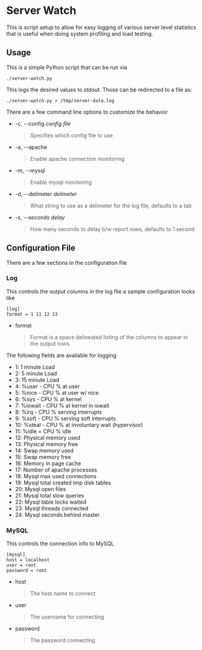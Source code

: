 Server Watch
============

This is script setup to allow for easy logging of various server level statistics that
is useful when doing system profiling and load testing.

Usage
-----

This is a simple Python script that can be run via 

    ./server-watch.py
    
This logs the desired values to stdout. Those can be redirected to a file as:

    ./server-watch.py > /tmp/server-data.log
    
There are a few command line options to customize the behavior

* -c, --config _config file_

    > Specifies which config file to use

* -a, --apache

    > Enable apache connection monitoring

* -m, --mysql

    > Enable mysql monitoring

* -d, --delimeter _delimeter_

    > What string to use as a delimeter for the log file, defaults to a tab

* -s, --seconds _delay_

    > How many seconds to delay b/w report rows, defaults to 1 second


Configuration File
------------------

There are a few sections in the configuration file

### Log

This controls the output columns in the log file a sample configuration looks like

    [log]
    format = 1 11 12 13

* format

    > Format is a space delineated listing of the columns to appear in the output rows.

The following fields are available for logging
* 1: 1 minute Load
* 2: 5 minute Load
* 3: 15 minute Load
* 4: %user - CPU % at user
* 5: %nice - CPU % at user w/ nice
* 6: %sys - CPU % at kernel
* 7: %iowait - CPU % at kernel in iowait 
* 8: %irq - CPU % serving interrupts
* 9: %soft - CPU % serving soft interrupts
* 10: %steal - CPU % at involuntary wait (hypervisor)
* 11: %idle = CPU % idle
* 12: Physical memory used
* 13: Physical memory free
* 14: Swap memory used
* 15: Swap memory free
* 16: Memory in page cache 
* 17: Number of apache processes
* 18: Mysql max used connections
* 19: Mysql total created tmp disk tables 
* 20: Mysql open files
* 21: Mysql total slow queries
* 22: Mysql table locks waited
* 23: Mysql threads connected
* 24: Mysql seconds behind master

### MySQL

This controls the connection info to MySQL

    [mysql]
    host = localhost
    user = root
    password = root

* host

    > The host name to connect

* user

    > The username for connecting

* password

    > The password connecting





